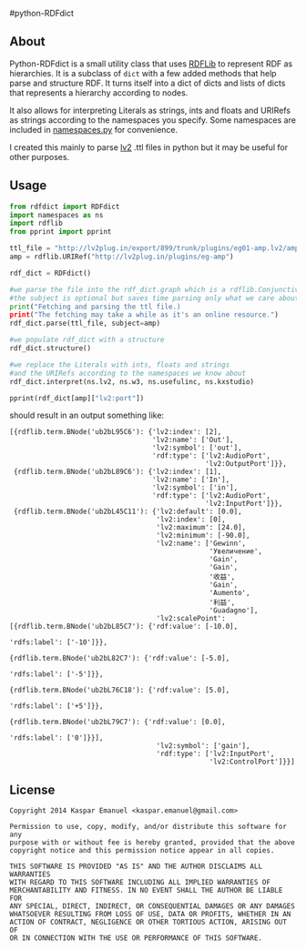 #python-RDFdict
## About
Python-RDFdict is a small utility class that uses [RDFLib][1] to represent RDF as hierarchies. It is 
a subclass of `dict` with a few added methods that help parse and structure RDF. It turns 
itself into a dict of dicts and lists of dicts that represents a hierarchy according to nodes. 

It also allows for interpreting Literals as strings, ints and floats and URIRefs as strings according to the
namespaces you specify. Some namespaces are included in [namespaces.py](namespaces.py) for convenience.

I created this mainly to parse [lv2][2] .ttl files in python but it may be useful for other purposes.

[1]: http://librdf.org/
[2]: http://lv2plug.in/

## Usage
```python
from rdfdict import RDFdict
import namespaces as ns
import rdflib
from pprint import pprint

ttl_file = "http://lv2plug.in/export/899/trunk/plugins/eg01-amp.lv2/amp.ttl"
amp = rdflib.URIRef("http://lv2plug.in/plugins/eg-amp")

rdf_dict = RDFdict()

#we parse the file into the rdf_dict.graph which is a rdflib.ConjunctiveGraph
#the subject is optional but saves time parsing only what we care about
print("Fetching and parsing the ttl file.)
print("The fetching may take a while as it's an online resource.")
rdf_dict.parse(ttl_file, subject=amp)

#we populate rdf_dict with a structure
rdf_dict.structure()

#we replace the Literals with ints, floats and strings 
#and the URIRefs according to the namespaces we know about
rdf_dict.interpret(ns.lv2, ns.w3, ns.usefulinc, ns.kxstudio)

pprint(rdf_dict[amp]["lv2:port"])
```

should result in an output something like:

```
[{rdflib.term.BNode('ub2bL95C6'): {'lv2:index': [2],
                                   'lv2:name': ['Out'],
                                   'lv2:symbol': ['out'],
                                   'rdf:type': ['lv2:AudioPort',
                                                'lv2:OutputPort']}},
 {rdflib.term.BNode('ub2bL89C6'): {'lv2:index': [1],
                                   'lv2:name': ['In'],
                                   'lv2:symbol': ['in'],
                                   'rdf:type': ['lv2:AudioPort',
                                                'lv2:InputPort']}},
 {rdflib.term.BNode('ub2bL45C11'): {'lv2:default': [0.0],
                                    'lv2:index': [0],
                                    'lv2:maximum': [24.0],
                                    'lv2:minimum': [-90.0],
                                    'lv2:name': ['Gewinn',
                                                 'Увеличение',
                                                 'Gain',
                                                 'Gain',
                                                 '收益',
                                                 'Gain',
                                                 'Aumento',
                                                 '利益',
                                                 'Guadagno'],
                                    'lv2:scalePoint': [{rdflib.term.BNode('ub2bL85C7'): {'rdf:value': [-10.0],
                                                                                         'rdfs:label': ['-10']}},
                                                       {rdflib.term.BNode('ub2bL82C7'): {'rdf:value': [-5.0],
                                                                                         'rdfs:label': ['-5']}},
                                                       {rdflib.term.BNode('ub2bL76C18'): {'rdf:value': [5.0],
                                                                                          'rdfs:label': ['+5']}},
                                                       {rdflib.term.BNode('ub2bL79C7'): {'rdf:value': [0.0],
                                                                                         'rdfs:label': ['0']}}],
                                    'lv2:symbol': ['gain'],
                                    'rdf:type': ['lv2:InputPort',
                                                 'lv2:ControlPort']}}]
```
## License

    Copyright 2014 Kaspar Emanuel <kaspar.emanuel@gmail.com> 
    
    Permission to use, copy, modify, and/or distribute this software for any
    purpose with or without fee is hereby granted, provided that the above
    copyright notice and this permission notice appear in all copies.
    
    THIS SOFTWARE IS PROVIDED "AS IS" AND THE AUTHOR DISCLAIMS ALL WARRANTIES
    WITH REGARD TO THIS SOFTWARE INCLUDING ALL IMPLIED WARRANTIES OF
    MERCHANTABILITY AND FITNESS. IN NO EVENT SHALL THE AUTHOR BE LIABLE FOR
    ANY SPECIAL, DIRECT, INDIRECT, OR CONSEQUENTIAL DAMAGES OR ANY DAMAGES
    WHATSOEVER RESULTING FROM LOSS OF USE, DATA OR PROFITS, WHETHER IN AN
    ACTION OF CONTRACT, NEGLIGENCE OR OTHER TORTIOUS ACTION, ARISING OUT OF
    OR IN CONNECTION WITH THE USE OR PERFORMANCE OF THIS SOFTWARE.


